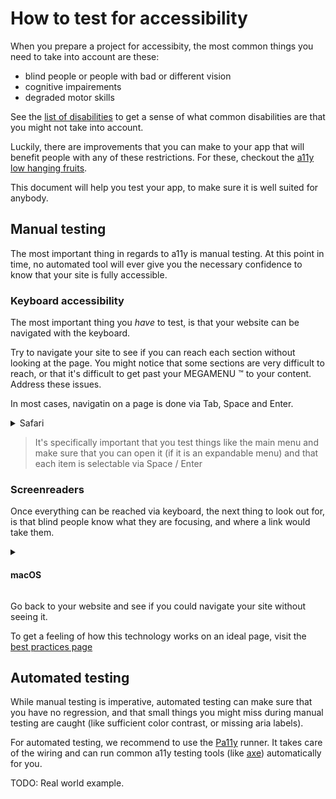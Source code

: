 # How to test for accessibility

When you prepare a project for accessibity, the most common things you need to take into account are these:

- blind people or people with bad or different vision
- cognitive impairements
- degraded motor skills

See the [list of disabilities](./disabilities) to get a sense of what common disabilities are that you might not take into account.

Luckily, there are improvements that you can make to your app that will benefit people with any of these restrictions. For these, checkout the [a11y low hanging fruits](low-hanging-fruits).

This document will help you test your app, to make sure it is well suited for anybody.

## Manual testing

The most important thing in regards to a11y is manual testing. At this point in time, no automated tool will ever give you the necessary confidence to know that your site is fully accessible.

### Keyboard accessibility

The most important thing you _have_ to test, is that your website can be navigated with the keyboard.

Try to navigate your site to see if you can reach each section without looking at the page. You might notice that some sections are very difficult to reach, or that it's difficult to get past your MEGAMENU ™️ to your content. Address these issues.

In most cases, navigatin on a page is done via Tab, Space and Enter.

<details>
  <summary>Safari</summary>

  On **Safari** tab only navigates between input fields and popups. To actually navigate the individual _clickable items_ you need to use `⌥⇥` (Option-Tab)

  See [all keyboard shortcuts](https://support.apple.com/en-gb/guide/safari/cpsh003/mac)
</details>

> It's specifically important that you test things like the main menu and make sure that you can open it (if it is an expandable menu) and that each item is selectable via Space / Enter

### Screenreaders 

Once everything can be reached via keyboard, the next thing to look out for, is that blind people know what they are focusing, and where a link would take them.

<details>
  <summary><h4>macOS</h4></summary>

  That's where screenreaders come in. The easiest, most accessible and widely used screenreader is Apple's Voice Over. You'll find it in the accessiblity section in the system settings.

  <img width="827" alt="image" src="https://github.com/foryouandyourcustomers/a11y/assets/133277/2f54fa3b-48f9-4fe0-b011-d00ba968548f">

  On a MacBook it is enabled by pressing TouchID 3 times.
</details>


Go back to your website and see if you could navigate your site without seeing it.

To get a feeling of how this technology works on an ideal page, visit the [best practices page](./best-practices.md)

## Automated testing

While manual testing is imperative, automated testing can make sure that you have no regression, and that small things you might miss during manual testing are caught (like sufficient color contrast, or missing aria labels).

For automated testing, we recommend to use the [Pa11y](https://pa11y.org) runner. It takes care of the wiring and can run common a11y testing tools (like [axe](https://www.deque.com/axe/)) automatically for you.

TODO: Real world example.



